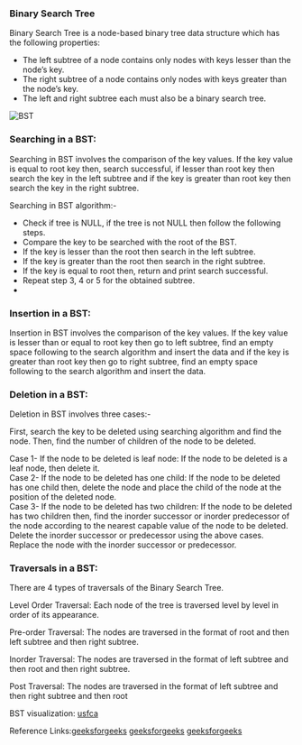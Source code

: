 ### Binary Search Tree
Binary Search Tree is a node-based binary tree data structure which has the following properties:

- The left subtree of a node contains only nodes with keys lesser than the node’s key.
- The right subtree of a node contains only nodes with keys greater than the node’s key.
- The left and right subtree each must also be a binary search tree.                           

![BST](https://user-images.githubusercontent.com/103468688/224972642-cee64b74-c7e7-4ed7-aac0-96a808d659c7.png)
### Searching in a BST:


Searching in BST involves the comparison of the key values. If the key value is equal to root key then, search successful, if lesser than root key then search the key in the left subtree and if the key is greater than root key then search the key in the right subtree.

Searching in BST algorithm:-

- Check if tree is NULL, if the tree is not NULL then follow the following steps.
- Compare the key to be searched with the root of the BST.
- If the key is lesser than the root then search in the left subtree.
- If the key is greater than the root then search in the right subtree.
- If the key is equal to root then, return and print search successful.
- Repeat step 3, 4 or 5 for the obtained subtree.
- 
### Insertion in a BST:
Insertion in BST involves the comparison of the key values. If the key value is lesser than or equal to root key then go to left subtree, find an empty space following to the search algorithm and insert the data and if the key is greater than root key then go to right subtree, find an empty space following to the search algorithm and insert the data.

### Deletion in a BST:

Deletion in BST involves three cases:-

First, search the key to be deleted using searching algorithm and find the node. Then, find the number of children of the node to be deleted.               

Case 1- If the node to be deleted is leaf node: If the node to be deleted is a leaf node, then delete it.                  
Case 2- If the node to be deleted has one child: If the node to be deleted has one child then, delete the node and place the child of the node at the position of the deleted node.              
Case 3- If the node to be deleted has two children: If the node to be deleted has two children then, find the inorder successor or inorder predecessor of the node according to the nearest capable value of the node to be deleted. Delete the inorder successor or predecessor using the above cases. Replace the node with the inorder successor or predecessor.             
###  Traversals in a BST:

There are 4 types of traversals of the Binary Search Tree.                   

Level Order Traversal: Each node of the tree is traversed level by level in order of its appearance.             

Pre-order Traversal: The nodes are traversed in the format of root and then left subtree and then right subtree.              

Inorder Traversal: The nodes are traversed in the format of left subtree and then root and then right subtree.                  

Post Traversal: The nodes are traversed in the format of left subtree  and then right subtree and then root                  

BST visualization: [usfca](https://www.cs.usfca.edu/~galles/visualization/BST.html)

Reference Links:[geeksforgeeks](https://www.geeksforgeeks.org/binary-search-tree-data-structure/) [geeksforgeeks](https://www.geeksforgeeks.org/introduction-to-binary-search-tree-data-structure-and-algorithm-tutorials/) [geeksforgeeks](https://www.geeksforgeeks.org/applications-advantages-and-disadvantages-of-binary-search-tree/)
